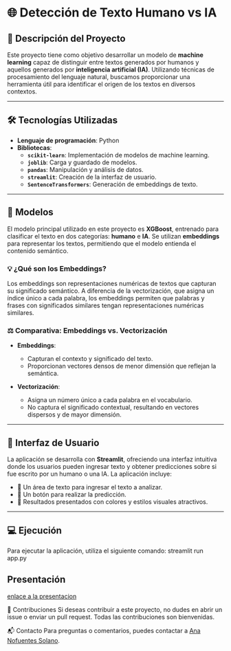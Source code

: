 # 🌐 Detección de Texto Humano vs IA

## 📖 Descripción del Proyecto
Este proyecto tiene como objetivo desarrollar un modelo de **machine learning** capaz de distinguir entre textos generados por humanos y aquellos generados por **inteligencia artificial (IA)**. Utilizando técnicas de procesamiento del lenguaje natural, buscamos proporcionar una herramienta útil para identificar el origen de los textos en diversos contextos.

---

## 🛠 Tecnologías Utilizadas
- **Lenguaje de programación**: Python
- **Bibliotecas**:
  - **`scikit-learn`**: Implementación de modelos de machine learning.
  - **`joblib`**: Carga y guardado de modelos.
  - **`pandas`**: Manipulación y análisis de datos.
  - **`streamlit`**: Creación de la interfaz de usuario.
  - **`SentenceTransformers`**: Generación de embeddings de texto.

---

## 🤖 Modelos
El modelo principal utilizado en este proyecto es **XGBoost**, entrenado para clasificar el texto en dos categorías: **humano** e **IA**. Se utilizan **embeddings** para representar los textos, permitiendo que el modelo entienda el contenido semántico.

### 💡 ¿Qué son los Embeddings?
Los embeddings son representaciones numéricas de textos que capturan su significado semántico. A diferencia de la vectorización, que asigna un índice único a cada palabra, los embeddings permiten que palabras y frases con significados similares tengan representaciones numéricas similares.

### ⚖️ Comparativa: Embeddings vs. Vectorización
- **Embeddings**: 
  - Capturan el contexto y significado del texto.
  - Proporcionan vectores densos de menor dimensión que reflejan la semántica.
  
- **Vectorización**: 
  - Asigna un número único a cada palabra en el vocabulario.
  - No captura el significado contextual, resultando en vectores dispersos y de mayor dimensión.

---

## 🌟 Interfaz de Usuario
La aplicación se desarrolla con **Streamlit**, ofreciendo una interfaz intuitiva donde los usuarios pueden ingresar texto y obtener predicciones sobre si fue escrito por un humano o una IA. La aplicación incluye:
- 📝 Un área de texto para ingresar el texto a analizar.
- 🔮 Un botón para realizar la predicción.
- 🎨 Resultados presentados con colores y estilos visuales atractivos.

---


## 💻 Ejecución
Para ejecutar la aplicación, utiliza el siguiente comando:
streamlit run app.py
## Presentación

[enlace a la presentacion](https://www.canva.com/design/DAGUgP3VxLQ/8SGYaYvDgH6j3SBlBrlsjw/edit?utm_content=DAGUgP3VxLQ&utm_campaign=designshare&utm_medium=link2&utm_source=sharebutton) 

🤝 Contribuciones
Si deseas contribuir a este proyecto, no dudes en abrir un issue o enviar un pull request. Todas las contribuciones son bienvenidas.

📬 Contacto
Para preguntas o comentarios, puedes contactar a [Ana Nofuentes Solano](https://www.linkedin.com/in/ana-nofuentes-solano-654026a3/).

